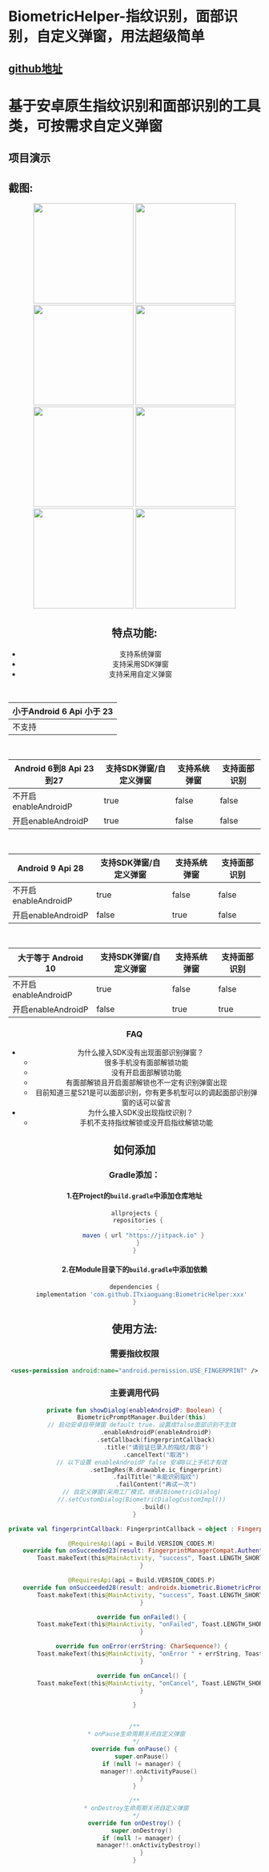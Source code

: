 # BiometricHelper-指纹识别，面部识别，自定义弹窗，用法超级简单   
## [github地址](https://github.com/ITxiaoguang/BiometricHelper)

# 基于安卓原生指纹识别和面部识别的工具类，可按需求自定义弹窗



## 项目演示


## 截图:

<div align="center">
<img src = "screenshots/p1.jpg" width=200 >
<img src = "screenshots/p2.jpg" width=200 >
<img src = "screenshots/p3.jpg" width=200 >
<img src = "screenshots/p4.jpg" width=200 >
<img src = "screenshots/p5.jpg" width=200 >
<img src = "screenshots/p6.jpg" width=200 >
<img src = "screenshots/p7.jpg" width=200 >
<img src = "screenshots/p8.jpg" width=200 >

## 特点功能:

- 支持系统弹窗
- 支持采用SDK弹窗
- 支持采用自定义弹窗

</br>

| 小于Android 6 Api 小于 23 |
| --- | 
| 不支持|

</br>

|  Android 6到8 Api 23到27 | 支持SDK弹窗/自定义弹窗 | 支持系统弹窗 | 支持面部识别 |
| --- | --- | -- | -- |
| 不开启enableAndroidP | true  | false  | false | 
| 开启enableAndroidP  |true | false  | false |

</br>

|  Android 9 Api 28 | 支持SDK弹窗/自定义弹窗 | 支持系统弹窗 | 支持面部识别 |
| --- | --- | -- | -- |
| 不开启enableAndroidP | true  | false  | false | 
| 开启enableAndroidP  |false | true  | false |

</br>

| 大于等于 Android 10 | 支持SDK弹窗/自定义弹窗 | 支持系统弹窗 | 支持面部识别 |
| --- | --- | -- | -- |
| 不开启enableAndroidP | true  | false  | false |
| 开启enableAndroidP  |false | true  | true |

### FAQ
- 为什么接入SDK没有出现面部识别弹窗？
    - 很多手机没有面部解锁功能
    - 没有开启面部解锁功能
    - 有面部解锁且开启面部解锁也不一定有识别弹窗出现
    - 目前知道三星S21是可以面部识别，你有更多机型可以的调起面部识别弹窗的话可以留言
- 为什么接入SDK没出现指纹识别？
    - 手机不支持指纹解锁或没开启指纹解锁功能

## 如何添加
### Gradle添加：
#### 1.在Project的`build.gradle`中添加仓库地址

``` gradle
allprojects {
  repositories {
     ...
     maven { url "https://jitpack.io" }
  }
}
```

#### 2.在Module目录下的`build.gradle`中添加依赖


``` gradle
dependencies {
    implementation 'com.github.ITxiaoguang:BiometricHelper:xxx'
}
```

## 使用方法:
###  需要指纹权限
```xml
<uses-permission android:name="android.permission.USE_FINGERPRINT" />
```

###  主要调用代码

``` kotlin
private fun showDialog(enableAndroidP: Boolean) {
    BiometricPromptManager.Builder(this)
    // 启动安卓自带弹窗 default true，设置成false面部识别不生效
            .enableAndroidP(enableAndroidP)
            .setCallback(fingerprintCallback)
            .title("请验证已录入的指纹/面容")
            .cancelText("取消")
    // 以下设置 enableAndroidP false 安卓8以上手机才有效
            .setImgRes(R.drawable.ic_fingerprint)
            .failTitle("未能识别指纹")
            .failContent("再试一次")
    // 自定义弹窗(采用工厂模式，继承IBiometricDialog)
    //.setCustomDialog(BiometricDialogCustomImpl())
            .build()
}

private val fingerprintCallback: FingerprintCallback = object : FingerprintCallback {

    @RequiresApi(api = Build.VERSION_CODES.M)
    override fun onSucceeded23(result: FingerprintManagerCompat.AuthenticationResult?) {
        Toast.makeText(this@MainActivity, "success", Toast.LENGTH_SHORT).show()
    }

    @RequiresApi(api = Build.VERSION_CODES.P)
    override fun onSucceeded28(result: androidx.biometric.BiometricPrompt.AuthenticationResult?) {
        Toast.makeText(this@MainActivity, "success", Toast.LENGTH_SHORT).show()
    }

    override fun onFailed() {
        Toast.makeText(this@MainActivity, "onFailed", Toast.LENGTH_SHORT).show()
    }

    override fun onError(errString: CharSequence?) {
        Toast.makeText(this@MainActivity, "onError " + errString, Toast.LENGTH_SHORT).show()
    }

    override fun onCancel() {
        Toast.makeText(this@MainActivity, "onCancel", Toast.LENGTH_SHORT).show()
    }

}


/**
 * onPause生命周期关闭自定义弹窗
 */
override fun onPause() {
    super.onPause()
    if (null != manager) {
        manager!!.onActivityPause()
    }
}

/**
 * onDestroy生命周期关闭自定义弹窗
 */
override fun onDestroy() {
    super.onDestroy()
    if (null != manager) {
        manager!!.onActivityDestroy()
    }
}
```
